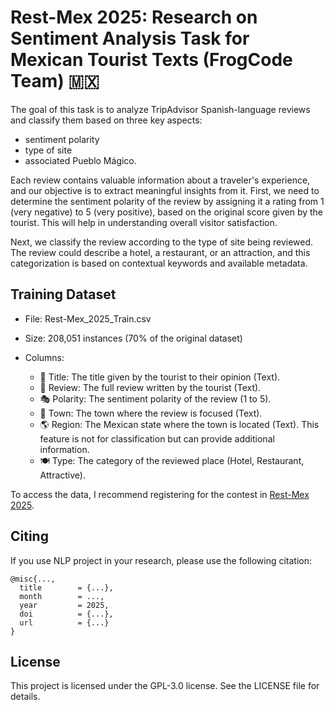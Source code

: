# Rest-Mex 2025: Research on Sentiment Analysis Task for Mexican Tourist Texts (FrogCode Team) 🇲🇽 

The goal of this task is to analyze TripAdvisor Spanish-language reviews and classify them based on three key aspects:

-  sentiment polarity
-  type of site
-  associated Pueblo Mágico.

Each review contains valuable information about a traveler's experience, and our objective is to extract meaningful insights from it. First, we need to determine the sentiment polarity of the review by assigning it a rating from 1 (very negative) to 5 (very positive), based on the original score given by the tourist. This will help in understanding overall visitor satisfaction.

Next, we classify the review according to the type of site being reviewed. The review could describe a hotel, a restaurant, or an attraction, and this categorization is based on contextual keywords and available metadata.

## Training Dataset

- File: Rest-Mex_2025_Train.csv
- Size: 208,051 instances (70% of the original dataset)
- Columns:

  - 📌 Title: The title given by the tourist to their opinion (Text).
  - 📝 Review: The full review written by the tourist (Text).
  - 🎭 Polarity: The sentiment polarity of the review (1 to 5).
  - 📍 Town: The town where the review is focused (Text).
  - 🌎 Region: The Mexican state where the town is located (Text). This feature is not for classification but can provide additional information.
  - 🍽️ Type: The category of the reviewed place (Hotel, Restaurant, Attractive).

To access the data, I recommend registering for the contest in [Rest-Mex 2025](https://sites.google.com/cimat.mx/rest-mex-2025/).

## Citing

If you use NLP project in your research, please use the following citation:

    @misc{...,
      title        = {...},
      month        = ...,
      year         = 2025,
      doi          = {...},
      url          = {...}
    }

## License

This project is licensed under the GPL-3.0 license. See the LICENSE file for details.